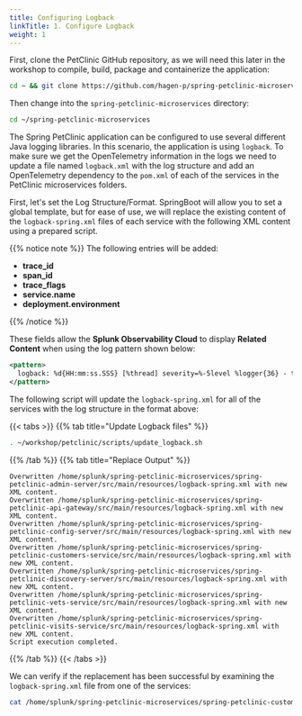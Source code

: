 ```yaml
---
title: Configuring Logback
linkTitle: 1. Configure Logback
weight: 1
---
```


First, clone the PetClinic GitHub repository, as we will need this later in the workshop to compile, build, package and containerize the application:

```bash
cd ~ && git clone https://github.com/hagen-p/spring-petclinic-microservices.git
```

Then change into the `spring-petclinic-microservices` directory:

```bash
cd ~/spring-petclinic-microservices
```

The Spring PetClinic application can be configured to use several different Java logging libraries. In this scenario, the application is using `logback`.  To make sure we get the OpenTelemetry information in the logs we need to update a file named `logback.xml` with the log structure and add an OpenTelemetry dependency to the `pom.xml` of each of the services in the PetClinic microservices folders.

First, let's set the Log Structure/Format. SpringBoot will allow you to set a global template, but for ease of use, we will replace the existing content of the `logback-spring.xml` files of each service with the following XML content using a prepared script.

{{% notice note %}}
The following entries will be added:

- **trace_id**
- **span_id**
- **trace_flags**
- **service.name**
- **deployment.environment**

{{% /notice %}}

These fields allow the **Splunk Observability Cloud** to display **Related Content** when using the log pattern shown below:

``` xml
<pattern>
  logback: %d{HH:mm:ss.SSS} [%thread] severity=%-5level %logger{36} - trace_id=%X{trace_id} span_id=%X{span_id} service.name=%property{otel.resource.service.name} trace_flags=%X{trace_flags} - %msg %kvp{DOUBLE}%n
</pattern>
```

The following script will update the `logback-spring.xml` for all of the services with the log structure in the format above:

{{< tabs >}}
{{% tab title="Update Logback files" %}}

``` bash
. ~/workshop/petclinic/scripts/update_logback.sh
```

{{% /tab %}}
{{% tab title="Replace Output" %}}

```text
Overwritten /home/splunk/spring-petclinic-microservices/spring-petclinic-admin-server/src/main/resources/logback-spring.xml with new XML content.
Overwritten /home/splunk/spring-petclinic-microservices/spring-petclinic-api-gateway/src/main/resources/logback-spring.xml with new XML content.
Overwritten /home/splunk/spring-petclinic-microservices/spring-petclinic-config-server/src/main/resources/logback-spring.xml with new XML content.
Overwritten /home/splunk/spring-petclinic-microservices/spring-petclinic-customers-service/src/main/resources/logback-spring.xml with new XML content.
Overwritten /home/splunk/spring-petclinic-microservices/spring-petclinic-discovery-server/src/main/resources/logback-spring.xml with new XML content.
Overwritten /home/splunk/spring-petclinic-microservices/spring-petclinic-vets-service/src/main/resources/logback-spring.xml with new XML content.
Overwritten /home/splunk/spring-petclinic-microservices/spring-petclinic-visits-service/src/main/resources/logback-spring.xml with new XML content.
Script execution completed.
```

{{% /tab %}}
{{< /tabs >}}

We can verify if the replacement has been successful by examining the `logback-spring.xml` file from one of the services:

```bash
cat /home/splunk/spring-petclinic-microservices/spring-petclinic-customers-service/src/main/resources/logback-spring.xml
```

